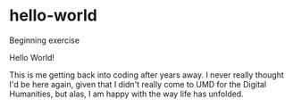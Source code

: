 # hello-world
Beginning exercise

Hello World! 

This is me getting back into coding after years away. I never really thought I'd be here again, given that I didn't really come to UMD for the Digital Humanities, but alas, I am happy with the way life has unfolded. 

